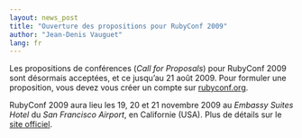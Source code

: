 ```yaml
---
layout: news_post
title: "Ouverture des propositions pour RubyConf 2009"
author: "Jean-Denis Vauguet"
lang: fr
---
```


Les propositions de conférences (*Call for Proposals*) pour RubyConf
2009 sont désormais acceptées, et ce jusqu’au 21 août 2009. Pour
formuler une proposition, vous devez vous créer un compte sur
[rubyconf.org][1].

RubyConf 2009 aura lieu les 19, 20 et 21 novembre 2009 au *Embassy
Suites Hotel* du *San Francisco Airport*, en Californie (USA). Plus de
détails sur le [site officiel][1].



[1]: http://www.rubyconf.org

